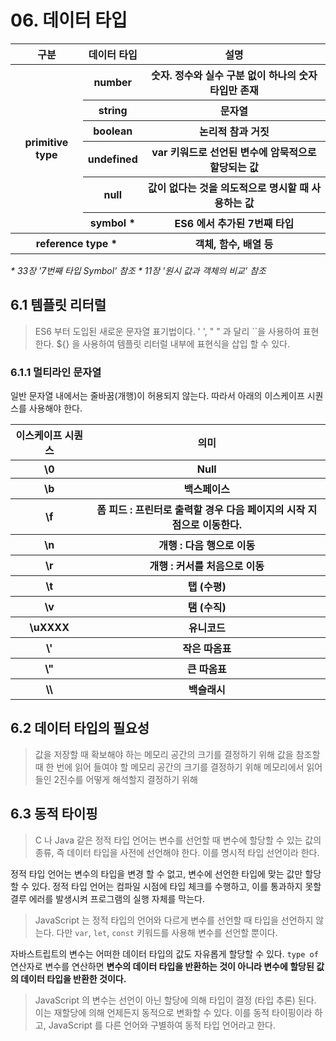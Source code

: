 # 06. 데이터 타입

<table>
    <tr>
        <th>구분</th>
        <th>데이터 타입</th>
        <th>설명</th>
    </tr>
    <tr>
        <th rowspan='6'>primitive type</th>
        <th>number</th>
        <th>숫자. 정수와 실수 구분 없이 하나의 숫자 타입만 존재</th>
    </tr>
    <tr>
        <th>string</th>
        <th>문자열</th>
    </tr>    
    <tr>
        <th>boolean</th>
        <th>논리적 참과 거짓</th>
    </tr>    
    <tr>
        <th>undefined</th>
        <th>var 키워드로 선언된 변수에 암묵적으로 할당되는 값</th>
    </tr>    
    <tr>
        <th>null</th>
        <th>값이 없다는 것을 의도적으로 명시할 때 사용하는 값</th>
    </tr>    
    <tr>
        <th>symbol *</th>
        <th>ES6 에서 추가된 7번째 타입</th>
    </tr>    
    <tr>
        <th colspan='2'>reference type *</th>
        <th>객체, 함수, 배열 등</th>
    </tr>
</table>

_* 33장 '7번째 타입 Symbol' 참조_
_* 11장 '원시 값과 객체의 비교' 참조_

## 6.1 템플릿 리터럴

> ES6 부터 도입된 새로운 문자열 표기법이다.
> ' ', " " 과 달리 ``을 사용하여 표현한다.
>${} 을 사용하여 템플릿 리터럴 내부에 표현식을 삽입 할 수 있다.

### 6.1.1 멀티라인 문자열

일반 문자열 내에서는 줄바꿈(개행)이 허용되지 않는다. 따라서 아래의 이스케이프 시퀀스를 사용해야 한다.

<table>
 <tr>
    <th>이스케이프 시퀀스</th>
    <th>의미</th>
 </tr>
 <tr>
    <th>\0</th>
    <th>Null</th>
 </tr>
  <tr>
    <th>\b</th>
    <th>백스페이스</th>
 </tr>
 <tr>
    <th>\f</th>
    <th>폼 피드 : 프린터로 출력할 경우 다음 페이지의 시작 지점으로 이동한다.</th>
 </tr>
 <tr>
    <th>\n</th>
    <th>개행 : 다음 행으로 이동</th>
 </tr>
 <tr>
    <th>\r</th>
    <th>개행 : 커서를 처음으로 이동</th>
 </tr>
 <tr>
    <th>\t</th>
    <th>탭 (수평)</th>
 </tr>
 <tr>
    <th>\v</th>
    <th>탬 (수직)</th>
 </tr>
 <tr>
    <th>\uXXXX</th>
    <th>유니코드</th>
 </tr>
 <tr>
    <th>\'</th>
    <th>작은 따옴표</th>
 </tr>
 <tr>
    <th>\"</th>
    <th>큰 따옴표</th>
 </tr>
 <tr>
    <th>\\</th>
    <th>백슬래시</th>
 </tr>
</table>

## 6.2 데이터 타입의 필요성

> 값을 저장할 때 확보해야 하는 메모리 공간의 크기를 결정하기 위해
> 값을 참조할 때 한 번에 읽어 들여야 할 메모리 공간의 크기를 결정하기 위해
> 메모리에서 읽어 들인 2진수를 어떻게 해석할지 결정하기 위해

##  6.3 동적 타이핑

> C 나 Java 같은 정적 타입 언어는 변수를 선언할 때 변수에 할당할 수 있는 값의 종류, 즉 데이터 타입을 사전에 선언해야 한다. 이를 명시적 타입 선언이라 한다.

정적 타입 언어는 변수의 타입을 변경 할 수 없고, 변수에 선언한 타입에 맞는 값만 할당할 수 있다.
정적 타입 언어는 컴파일 시점에 타입 체크를 수행하고, 이를 통과하지 못할 결루 에러를 발생시켜 프로그램의 실행 자체를 막는다.

> JavaScript 는 정적 타입의 언어와 다르게 변수를 선언할 때 타입을 선언하지 않는다. 다만 `var`, `let`, `const` 키워드를 사용해 변수를 선언할 뿐이다.

자바스트립트의 변수는 어떠한 데이터 타입의 값도 자유롭게 할당할 수 있다. `type of` 연산자로 변수를 연산하면 **변수의 데이터 타입을 반환하는 것이 아니라 변수에 할당된 값의 데이터 타입을 반환한 것이다.**

> JavaScript 의 변수는 선언이 아닌 할당에 의해 타입이 결정 (타입 추론) 된다. 이는 재할당에 의해 언제든지 동적으로 변화할 수 있다. 
> 이를 동적 타이핑이라 하고, JavaScript 를 다른 언어와 구별하여 동적 타입 언어라고 한다.